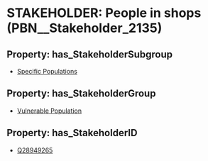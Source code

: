 # STAKEHOLDER: __People in shops__ (PBN__Stakeholder_2135)

## Property: has_StakeholderSubgroup

* [Specific Populations](PBN__StakeholderSubgroup_91)

## Property: has_StakeholderGroup

* [Vulnerable Population](PBN__StakeholderGroup_6)

## Property: has_StakeholderID

* [Q28949265](Q28949265)

